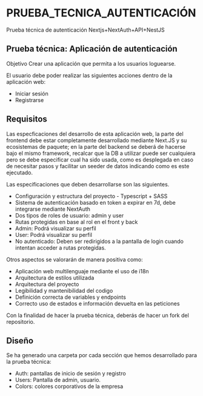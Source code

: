 # PRUEBA_TECNICA_AUTENTICACIÓN
Prueba técnica de autenticación Nextjs+NextAuth+API+NestJS

## Prueba técnica: Aplicación de autenticación
Objetivo
Crear una aplicación que permita a los usuarios loguearse.

El usuario debe poder realizar las siguientes acciones dentro de la aplicación web:
- Iniciar sesión
- Registrarse

## Requisitos
Las especficaciones del desarrollo de esta aplicación web, la parte del frontend debe estar completamente desarrollado mediante Next.JS y su ecosistemas de paquete; en la parte del backend se deberá de hacerse bajo el mismo framework, recalcar que la DB a utilizar puede ser cualquiera pero se debe especificar cual ha sido usada, como es desplegada en caso de necesitar pasos y facilitar un seeder de datos indicando como es este ejecutado.

Las especificaciones que deben desarrollarse son las siguientes. 
- Configuración y estructura del proyecto - Typescript + SASS
- Sistema de autenticación basado en token a expirar en 7d, debe integrarse mediante NextAuth
- Dos tipos de roles de usuario: admin y user
- Rutas protegidas en base al rol en el front y back
- Admin: Podrá visualizar su perfil
- User: Podrá visualizar su perfil
- No autenticado: Deben ser redirigidos a la pantalla de login cuando intentan acceder a rutas protegidas.

Otros aspectos se valorarán de manera positiva como:
- Aplicación web multilenguaje mediante el uso de i18n
- Arquitectura de estilos utilizada
- Arquitectura del proyecto
- Legibilidad y mantenibilidad del codigo
- Definición correcta de variables y endpoints
- Correcto uso de estados e información devuelta en las peticiones

Con la finalidad de hacer la prueba técnica, deberás de hacer un fork del repositorio.

## Diseño
Se ha generado una carpeta por cada sección que hemos desarrollado para la prueba técnica:
- Auth: pantallas de inicio de sesión y registro
- Users: Pantalla de admin, usuario.
- Colors: colores corporativos de la empresa
